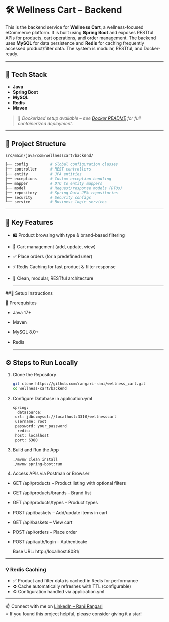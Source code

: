 # 🛠️ Wellness Cart – Backend

This is the backend service for **Wellness Cart**, a wellness-focused eCommerce platform. It is built using **Spring Boot** and exposes RESTful APIs for products, cart operations, and order management. The backend uses **MySQL** for data persistence and **Redis** for caching frequently accessed product/filter data. The system is modular, RESTful, and Docker-ready.

---

## 📌 Tech Stack

- **Java**
- **Spring Boot**
- **MySQL**
- **Redis**
- **Maven**

> 🐳 *Dockerized setup available – see [Docker README](../docker/README.md) for full containerized deployment.*

---

## 📂 Project Structure

```bash
src/main/java/com/wellnesscart/backend/

├── config          # Global configuration classes
├── controller      # REST controllers
├── entity          # JPA entities
├── exceptions      # Custom exception handling
├── mapper          # DTO to entity mappers
├── model           # Request/response models (DTOs)
├── repository      # Spring Data JPA repositories
├── security        # Security configs
└── service         # Business logic services
```
---

## 🚀 Key Features

- 🛍️ Product browsing with type & brand-based filtering
- 🛒 Cart management (add, update, view)
- ✅ Place orders (for a predefined user)
- ⚡ Redis Caching for fast product & filter response
- 🔗 Clean, modular, RESTful architecture

  ---

##🔧 Setup Instructions

📌 Prerequisites
- Java 17+
- Maven
- MySQL 8.0+
- Redis

  ---

## ⚙️ Steps to Run Locally

1. Clone the Repository
   
   ```bash
   git clone https://github.com/rangari-rani/wellness_cart.git
   cd wellness-cart/backend
   ```
3. Configure Database in application.yml
   
   ```bash
   spring:
     datasource:
    url: jdbc:mysql://localhost:3310/wellnesscart
    username: root
    password: your_password
     redis:
    host: localhost
    port: 6380

   ```
4. Build and Run the App
   
   ```bash
   ./mvnw clean install
   ./mvnw spring-boot:run

   ```
5. Access APIs via Postman or Browser
   
- GET /api/products – Product listing with optional filters
- GET /api/products/brands – Brand list
- GET /api/products/types – Product types
- POST /api/baskets – Add/update items in cart
- GET /api/baskets – View cart
- POST /api/orders – Place order
- POST /api/auth/login – Authenticate
  
  Base URL: http://localhost:8081/
  
---

### 💡 Redis Caching
- ✅ Product and filter data is cached in Redis for performance
- ♻️ Cache automatically refreshes with TTL (configurable)
- ⚙️ Configuration handled via application.yml

---

📫 Connect with me on [LinkedIn – Rani Rangari](https://www.linkedin.com/in/rani-rangari/)  
⭐ If you found this project helpful, please consider giving it a star!
